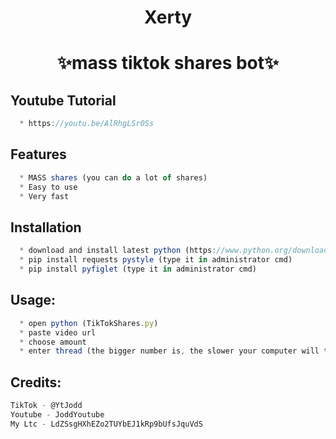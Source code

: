 <h1 align="center">Xerty
<h1 align="center">✨mass tiktok shares bot✨

## Youtube Tutorial
``` js
  * https://youtu.be/AlRhgLSr0Ss
```

## Features
```js
  * MASS shares (you can do a lot of shares)
  * Easy to use
  * Very fast
```

## Installation
```js
  * download and install latest python (https://www.python.org/downloads/)
  * pip install requests pystyle (type it in administrator cmd)
  * pip install pyfiglet (type it in administrator cmd)
```

##  Usage:
```js
  * open python (TikTokShares.py)
  * paste video url
  * choose amount
  * enter thread (the bigger number is, the slower your computer will turn)
```

##  Credits:
```js
TikTok - @YtJodd
Youtube - JoddYoutube
My Ltc - LdZSsgHXhEZo2TUYbEJ1kRp9bUfsJquVdS
```
